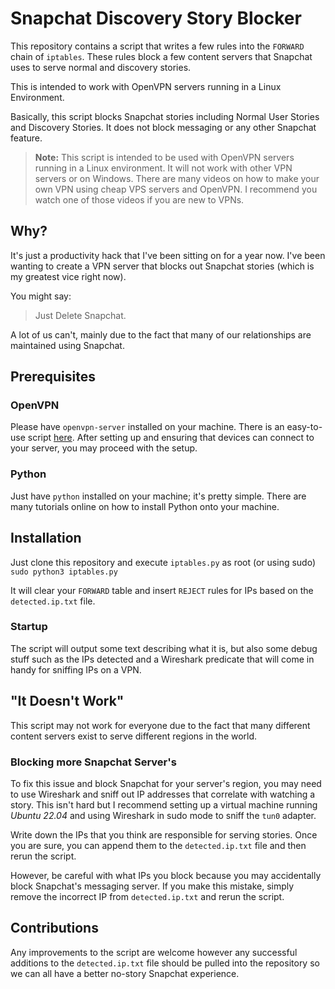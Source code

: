 # Snapchat Discovery Story Blocker
This repository contains a script that writes a few rules into the `FORWARD` chain of `iptables`. These rules block a few content servers that Snapchat uses to serve normal and discovery stories. 

This is intended to work with OpenVPN servers running in a Linux Environment.

Basically, this script blocks Snapchat stories including Normal User Stories and Discovery Stories. It does not block messaging or any other Snapchat feature. 

> **Note:** This script is intended to be used with OpenVPN servers running in a Linux environment. It will not work with other VPN servers or on Windows.
> There are many videos on how to make your own VPN using cheap VPS servers and OpenVPN. I recommend you watch one of those videos if you are new to VPNs.

## Why?
It's just a productivity hack that I've been sitting on for a year now. I've been wanting to create a VPN server that blocks out Snapchat stories (which is my greatest vice right now).

You might say: 
> Just Delete Snapchat. 

A lot of us can't, mainly due to the fact that many of our relationships are maintained using Snapchat.

## Prerequisites

### OpenVPN
Please have `openvpn-server` installed on your machine. There is an easy-to-use script [here](https://github.com/angristan/openvpn-install). After setting up and ensuring that devices can connect to your server, you may proceed with the setup.

### Python
Just have `python` installed on your machine; it's pretty simple. There are many tutorials online on how to install Python onto your machine.

## Installation 
Just clone this repository and execute `iptables.py` as root (or using sudo) 
`sudo python3 iptables.py`

It will clear your `FORWARD` table and insert `REJECT` rules for IPs based on the `detected.ip.txt` file.

### Startup

The script will output some text describing what it is, but also some debug stuff such as the IPs detected and a Wireshark predicate that will come in handy for sniffing IPs on a VPN.

## "It Doesn't Work"
This script may not work for everyone due to the fact that many different content servers exist to serve different regions in the world.

### Blocking more Snapchat Server's
To fix this issue and block Snapchat for your server's region, you may need to use Wireshark and sniff out IP addresses that correlate with watching a story. This isn't hard but I recommend setting up a virtual machine running *Ubuntu 22.04* and using Wireshark in sudo mode to sniff the `tun0` adapter.

Write down the IPs that you think are responsible for serving stories. Once you are sure, you can append them to the `detected.ip.txt` file and then rerun the script.

However, be careful with what IPs you block because you may accidentally block Snapchat's messaging server. If you make this mistake, simply remove the incorrect IP from `detected.ip.txt` and rerun the script.

## Contributions

Any improvements to the script are welcome however any successful additions to the `detected.ip.txt` file should be pulled into the repository so we can all have a better no-story Snapchat experience.
